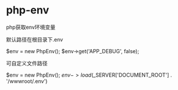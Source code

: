 # php-env

php获取env环境变量

默认路径在根目录下.env

$env = new PhpEnv();
$env->get('APP_DEBUG', false);

可自定义文件路径

$env = new PhpEnv();
$env->load($_SERVER['DOCUMENT_ROOT'] . '/wwwroot/.env')

